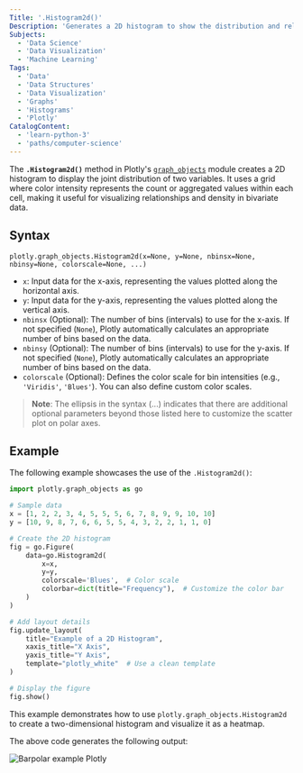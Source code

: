 ```yaml
---
Title: '.Histogram2d()'
Description: 'Generates a 2D histogram to show the distribution and relationship between two variables, with color intensity representing the frequency of data points.'
Subjects:
  - 'Data Science'
  - 'Data Visualization'
  - 'Machine Learning'
Tags:
  - 'Data'
  - 'Data Structures'
  - 'Data Visualization'
  - 'Graphs'
  - 'Histograms'
  - 'Plotly'
CatalogContent:
  - 'learn-python-3'
  - 'paths/computer-science'
---
```


The **`.Histogram2d()`** method in Plotly's [`graph_objects`](https://www.codecademy.com/resources/docs/plotly/graph-objects) module creates a 2D histogram to display the joint distribution of two variables. It uses a grid where color intensity represents the count or aggregated values within each cell, making it useful for visualizing relationships and density in bivariate data.

## Syntax

```pseudo
plotly.graph_objects.Histogram2d(x=None, y=None, nbinsx=None, nbinsy=None, colorscale=None, ...)
```

- `x`: Input data for the x-axis, representing the values plotted along the horizontal axis.
- `y`: Input data for the y-axis, representing the values plotted along the vertical axis.
- `nbinsx` (Optional): The number of bins (intervals) to use for the x-axis. If not specified (`None`), Plotly automatically calculates an appropriate number of bins based on the data.
- `nbinsy` (Optional): The number of bins (intervals) to use for the y-axis. If not specified (`None`), Plotly automatically calculates an appropriate number of bins based on the data.
- `colorscale` (Optional): Defines the color scale for bin intensities (e.g., `'Viridis'`, `'Blues'`). You can also define custom color scales.

> **Note**: The ellipsis in the syntax (...) indicates that there are additional optional parameters beyond those listed here to customize the scatter plot on polar axes.

## Example

The following example showcases the use of the `.Histogram2d()`:

```py
import plotly.graph_objects as go

# Sample data
x = [1, 2, 2, 3, 4, 5, 5, 5, 6, 7, 8, 9, 9, 10, 10]
y = [10, 9, 8, 7, 6, 6, 5, 5, 4, 3, 2, 2, 1, 1, 0]

# Create the 2D histogram
fig = go.Figure(
    data=go.Histogram2d(
        x=x,
        y=y,
        colorscale='Blues',  # Color scale
        colorbar=dict(title="Frequency"),  # Customize the color bar
    )
)

# Add layout details
fig.update_layout(
    title="Example of a 2D Histogram",
    xaxis_title="X Axis",
    yaxis_title="Y Axis",
    template="plotly_white"  # Use a clean template
)

# Display the figure
fig.show()
```

This example demonstrates how to use `plotly.graph_objects.Histogram2d` to create a two-dimensional histogram and visualize it as a heatmap.

The above code generates the following output:

![Barpolar example Plotly](https://raw.githubusercontent.com/Codecademy/docs/main/media/.histogram2d-example.png)
